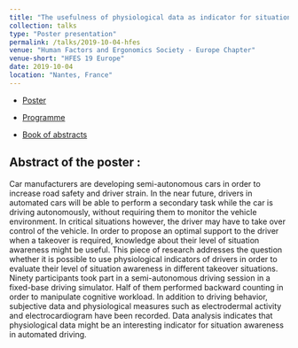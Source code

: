 ```yaml
---
title: "The usefulness of physiological data as indicator for situation awareness in semi-autonomous driving"
collection: talks
type: "Poster presentation"
permalink: /talks/2019-10-04-hfes
venue: "Human Factors and Ergonomics Society - Europe Chapter"
venue-short: "HFES 19 Europe"
date: 2019-10-04
location: "Nantes, France"
---
```


* [Poster](https://qmeteier.github.io/files/2019_Poster_HFES_Meteier.pdf)

* [Programme](https://qmeteier.github.io/files/Programme2019_HFES.pdf)

* [Book of abstracts](https://qmeteier.github.io/files/AbstractsNantes2019.pdf)


## Abstract of the poster :

Car manufacturers are developing semi-autonomous cars in order to increase road safety and driver strain. In the near future, drivers in automated cars will be able to perform a secondary task while the car is driving autonomously, without requiring them to monitor the vehicle environment. In critical situations however, the driver may have to take over control of the vehicle. In order to propose an optimal support to the driver when a takeover is required, knowledge about their level of situation awareness might be useful. This piece of research addresses the question whether it is possible to use physiological indicators of drivers in order to evaluate their level of situation awareness in different takeover situations. Ninety participants took part in a semi-autonomous driving session in a fixed-base driving simulator. Half of them performed backward counting in order to manipulate cognitive workload. In addition to driving behavior, subjective data and physiological measures such as electrodermal activity and electrocardiogram have been recorded. Data analysis indicates that physiological data might be an interesting indicator for situation awareness in automated driving.